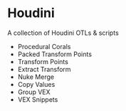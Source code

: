 # Houdini
A collection of Houdini OTLs & scripts

- Procedural Corals
- Packed Transform Points
- Transform Points
- Extract Transform
- Nuke Merge
- Copy Values
- Group VEX
- VEX Snippets
